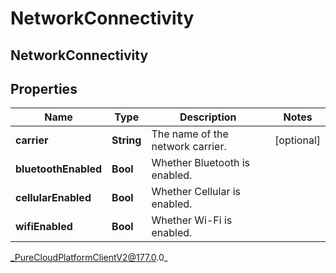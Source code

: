 # NetworkConnectivity

## NetworkConnectivity

## Properties

|Name | Type | Description | Notes|
|------------ | ------------- | ------------- | -------------|
| **carrier** | **String** | The name of the network carrier. | [optional] |
| **bluetoothEnabled** | **Bool** | Whether Bluetooth is enabled. | |
| **cellularEnabled** | **Bool** | Whether Cellular is enabled. | |
| **wifiEnabled** | **Bool** | Whether Wi-Fi is enabled. | |



_PureCloudPlatformClientV2@177.0.0_
